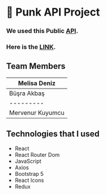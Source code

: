 # 🍻 Punk API Project

### We used this Public [API](https://api.punkapi.com/v2/beers). 

### Here is the [LINK](punk-api-project-trc.netlify.app/).

## Team Members


|Melisa Deniz|
|---------|
|Büşra Akbaş|
|---------|
|Mervenur Kuyumcu|

## Technologies that I used
- React
- React Router Dom
- JavaScript
- Axios
- Bootstrap 5
- React Icons
- Redux
